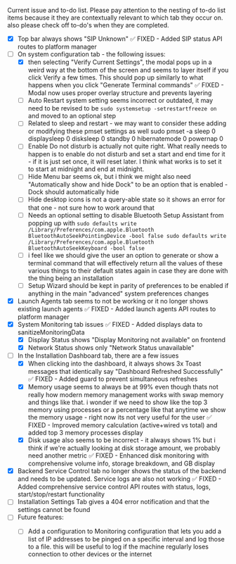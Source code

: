 Current issue and to-do list. Please pay attention to the nesting of to-do list items because it they are contextually relevant to which tab they occur on. also please check off to-do's when they are completed.

- [x] Top bar always shows "SIP Unknown" ✅ FIXED - Added SIP status API routes to platform manager
- [ ] On system configuration tab - the following issues:
    - [x] then selecting "Verify Current Settings", the modal pops up in a weird way at the bottom of the screen and seems to layer itself if you click Verify a few times. This should pop up similarly to what happens when you click "Generate Terminal commands" ✅ FIXED - Modal now uses proper overlay structure and prevents layering
    - [ ] Auto Restart system setting seems incorrect or outdated, it may need to be revised to be `sudo systemsetup -setrestartfreeze on` and moved to an optional step
    - [ ] Related to sleep and restart - we may want to consider these adding or modifying these pmset settings as well sudo pmset -a sleep 0 displaysleep 0 disksleep 0 standby 0 hibernatemode 0 powernap 0 
    - [ ] Enable Do not disturb is actually not quite right. What really needs to happen is to enable do not disturb and set a start and end time for it - if it is just set once, it will reset later. I think what works is to set it to start at midnight and end at midnight.
    - [ ] Hide Menu bar seems ok, but i think we might also need "Automatically show and hide Dock" to be an option that is enabled - Dock should automatically hide
    - [ ] Hide desktop icons is not a query-able state so it shows an error for that one - not sure how to work around that
    - [ ] Needs an optional setting to disable Bluetooth Setup Assistant from popping up with `sudo defaults write /Library/Preferences/com.apple.Bluetooth BluetoothAutoSeekPointingDevice -bool false
sudo defaults write /Library/Preferences/com.apple.Bluetooth BluetoothAutoSeekKeyboard -bool false`
    - [ ] i feel like we should give the user an option to generate or show a terminal command that will effectively return all the values of these various things to their default states again in case they are done with the thing being an installation
    - [ ] Setup Wizard should be kept in parity of preferences to be enabled if anything in the main "advanced" system preferences changes
- [x] Launch Agents tab seems to not be working or it no longer shows existing launch agents ✅ FIXED - Added launch agents API routes to platform manager
- [x] System Monitoring tab issues ✅ FIXED - Added displays data to sanitizeMonitoringData 
    - [x] Display Status shows "Display Monitoring not available" on frontend
    - [x] Network Status shows only "Network Status unavailable"
- [ ] In the Installation Dashboard tab, there are a few issues
    - [x] When clicking into the dashboard, it always shows 3x Toast messages that identically say "Dashboard Refreshed Successfully" ✅ FIXED - Added guard to prevent simultaneous refreshes 
    - [x] Memory usage seems to always be at 99% even though thats not really how modern memory management works with swap memory and things like that. i wonder if we need to show like the top 3 memory using processes or a percentage like that anytime we show the memory usage - right now its not very useful for the user ✅ FIXED - Improved memory calculation (active+wired vs total) and added top 3 memory processes display
    - [x] Disk usage also seems to be incorrect - it always shows 1% but i think if we're actually looking at disk storage amount, we probably need another metric ✅ FIXED - Enhanced disk monitoring with comprehensive volume info, storage breakdown, and GB display
- [x] Backend Service Control tab no longer shows the status of the backend and needs to be updated. Service logs are also not working ✅ FIXED - Added comprehensive service control API routes with status, logs, start/stop/restart functionality
- [ ] Installation Settings Tab gives a 404 error notification and that the settings cannot be found
- [ ] Future features:
    - [ ] Add a configuration to Monitoring configuration that lets you add a list of IP addresses to be pinged on a specific interval and log those to a file. this will be useful to log if the machine regularly loses connection to other devices or the internet


